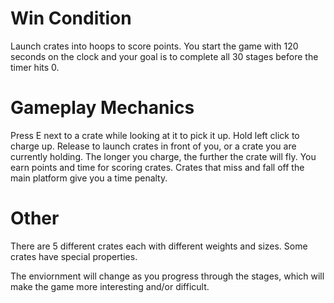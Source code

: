 # Win Condition
Launch crates into hoops to score points. You start the game with 120 seconds on the clock and your goal is to complete all 30 stages before the timer hits 0.

# Gameplay Mechanics
Press E next to a crate while looking at it to pick it up.
Hold left click to charge up. Release to launch crates in front of you, or a crate you are currently holding. The longer you charge, the further the crate will fly.
You earn points and time for scoring crates. Crates that miss and fall off the main platform give you a time penalty.

# Other
There are 5 different crates each with different weights and sizes. Some crates have special properties.

The enviornment will change as you progress through the stages, which will make the game more interesting and/or difficult.
